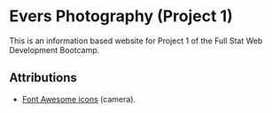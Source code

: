 # Evers Photography (Project 1)

This is an information based website for Project 1 of the Full Stat Web Development Bootcamp.

## Attributions

- [Font Awesome icons](https://fontawesome.com/license) (camera).
